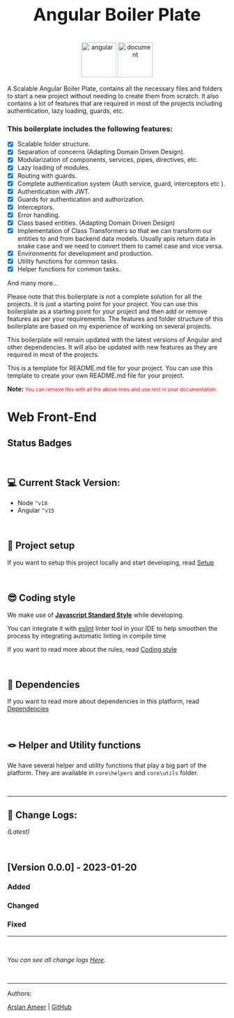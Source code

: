 # <p style="font-size:40px; font-weight: bold; text-align: center" align="center">Angular Boiler Plate</p>

<p align="center" float="left">
     <img src="https://cdn.worldvectorlogo.com/logos/angular-icon-1.svg" alt="angular" width="80">
  <img src="https://cdn-icons-png.flaticon.com/512/1408/1408941.png" alt="document" width="80">
</p>

A Scalable Angular Boiler Plate, contains all the necessary files and folders to start a new project without needing to create them from scratch. 
It also contains a lot of features that are required in most of the projects including authentication, lazy loading, guards, etc.
### This boilerplate includes the following features:


- [x] Scalable folder structure.
- [x] Separation of concerns (Adapting Domain Driven Design).
- [x] Modularization of components, services, pipes, directives, etc.
- [x] Lazy loading of modules.
- [x] Routing with guards.
- [x] Complete authentication system (Auth service, guard, interceptors etc ).
- [x] Authentication with JWT.
- [x] Guards for authentication and authorization.
- [x] Interceptors.
- [x] Error handling.
- [x] Class based entities. (Adapting Domain Driven Design)
- [x] Implementation of Class Transformers so that we can transform our entities to and from backend data models. Usually apis return data in snake case and we need to 
  convert them to camel case and vice versa.
- [x] Environments for development and production.
- [x] Utility functions for common tasks.
- [x] Helper functions for common tasks.

And many more...

Please note that this boilerplate is not a complete solution for all the projects. It is just a starting point for your project.
You can use this boilerplate as a starting point for your project and then add or remove features as per your requirements.
The features and folder structure of this boilerplate are based on my experience of working on several projects.

This boilerplate will remain updated with the latest versions of Angular and other dependencies.
It will also be updated with new features as they are required in most of the projects. 


This is a template for README.md file for your project. You can use this template to create your own README.md file for your project.

**Note:** <small style="color: red"> You can remove this with all the above lines and use rest in your documentation.</small>

# Web Front-End

Status Badges
---
<p align="right"> &nbsp;</p>

## 💻 Current Stack Version:

- Node `^v18`
- Angular `^v15`

<p align="right"> &nbsp;</p>

## 🚀 Project setup

If you want to setup this project locally and start developing, read [Setup](docs/setup.md)

<p align="right"> &nbsp;</p>

## 😎 Coding style

We make use of **[Javascript Standard Style](https://standardjs.com/)** while developing.

You can integrate it with [eslint](https://eslint.org/) linter tool in your IDE to help smoothen the process by integrating automatic linting in compile time

If you want to read more about the rules, read [Coding style](docs/coding-style.md)

<p align="right"> &nbsp;</p>

## 🧳 Dependencies

If you want to read more about dependencies in this platform, read [Dependencies](docs/dependencies.md)

<p align="right"> &nbsp;</p>

## 🪢 Helper and Utility functions

We have several helper and utility functions that play a big part of the platform. They are available in `core\helpers` and `core\utils` folder.

<p align="right"> &nbsp;</p>

---

## 📜 Change Logs:
_(Latest)_
<p align="right"> &nbsp;</p>

## [Version 0.0.0] - 2023-01-20

### Added


### Changed


### Fixed


---

<p align="right"> &nbsp;</p>

_You can see all change logs [Here](/CHANGELOG.md)._

<p align="right"> &nbsp;</p>

----------------------------
Authors:

[Arslan Ameer](www.arslanameer.com) | [GitHub](https://github.com/ArslanAmeer)
